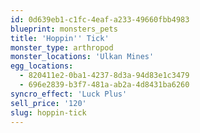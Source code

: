 ```yaml
---
id: 0d639eb1-c1fc-4eaf-a233-49660fbb4983
blueprint: monsters_pets
title: 'Hoppin'' Tick'
monster_type: arthropod
monster_locations: 'Ulkan Mines'
egg_locations:
  - 820411e2-0ba1-4237-8d3a-94d83e1c3479
  - 696e2839-b3f7-481a-ab2a-4d8431ba6260
syncro_effect: 'Luck Plus'
sell_price: '120'
slug: hoppin-tick
---
```

